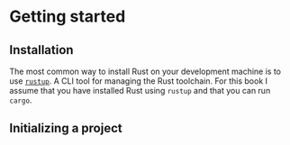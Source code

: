 # Getting started

## Installation

The most common way to install Rust on your development machine is to use
 [`rustup`](https://www.rust-lang.org/tools/install). A CLI tool for managing
the Rust toolchain. For this book I assume that you have installed Rust
using `rustup` and that you can run `cargo`.

## Initializing a project
